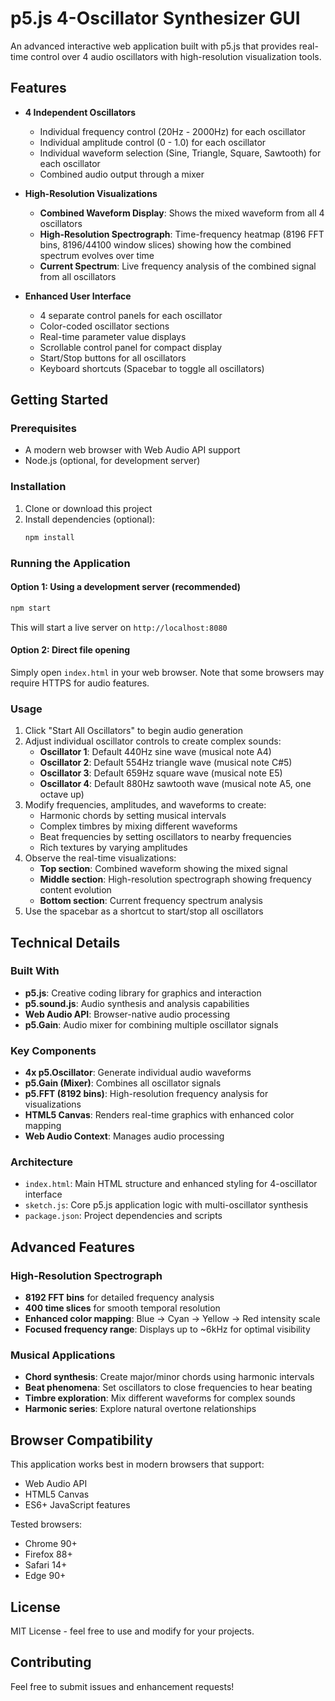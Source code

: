 # p5.js 4-Oscillator Synthesizer GUI

An advanced interactive web application built with p5.js that provides real-time control over 4 audio oscillators with high-resolution visualization tools.

## Features

- **4 Independent Oscillators**
  - Individual frequency control (20Hz - 2000Hz) for each oscillator
  - Individual amplitude control (0 - 1.0) for each oscillator
  - Individual waveform selection (Sine, Triangle, Square, Sawtooth) for each oscillator
  - Combined audio output through a mixer

- **High-Resolution Visualizations**
  - **Combined Waveform Display**: Shows the mixed waveform from all 4 oscillators
  - **High-Resolution Spectrograph**: Time-frequency heatmap (8196 FFT bins, 8196/44100 window slices) showing how the combined spectrum evolves over time
  - **Current Spectrum**: Live frequency analysis of the combined signal from all oscillators

- **Enhanced User Interface**
  - 4 separate control panels for each oscillator
  - Color-coded oscillator sections
  - Real-time parameter value displays
  - Scrollable control panel for compact display
  - Start/Stop buttons for all oscillators
  - Keyboard shortcuts (Spacebar to toggle all oscillators)

## Getting Started

### Prerequisites
- A modern web browser with Web Audio API support
- Node.js (optional, for development server)

### Installation

1. Clone or download this project
2. Install dependencies (optional):
   ```bash
   npm install
   ```

### Running the Application

#### Option 1: Using a development server (recommended)
```bash
npm start
```
This will start a live server on `http://localhost:8080`

#### Option 2: Direct file opening
Simply open `index.html` in your web browser. Note that some browsers may require HTTPS for audio features.

### Usage

1. Click "Start All Oscillators" to begin audio generation
2. Adjust individual oscillator controls to create complex sounds:
   - **Oscillator 1**: Default 440Hz sine wave (musical note A4)
   - **Oscillator 2**: Default 554Hz triangle wave (musical note C#5)
   - **Oscillator 3**: Default 659Hz square wave (musical note E5)
   - **Oscillator 4**: Default 880Hz sawtooth wave (musical note A5, one octave up)
3. Modify frequencies, amplitudes, and waveforms to create:
   - Harmonic chords by setting musical intervals
   - Complex timbres by mixing different waveforms
   - Beat frequencies by setting oscillators to nearby frequencies
   - Rich textures by varying amplitudes
4. Observe the real-time visualizations:
   - **Top section**: Combined waveform showing the mixed signal
   - **Middle section**: High-resolution spectrograph showing frequency content evolution
   - **Bottom section**: Current frequency spectrum analysis
5. Use the spacebar as a shortcut to start/stop all oscillators

## Technical Details

### Built With
- **p5.js**: Creative coding library for graphics and interaction
- **p5.sound.js**: Audio synthesis and analysis capabilities
- **Web Audio API**: Browser-native audio processing
- **p5.Gain**: Audio mixer for combining multiple oscillator signals

### Key Components
- **4x p5.Oscillator**: Generate individual audio waveforms
- **p5.Gain (Mixer)**: Combines all oscillator signals
- **p5.FFT (8192 bins)**: High-resolution frequency analysis for visualizations
- **HTML5 Canvas**: Renders real-time graphics with enhanced color mapping
- **Web Audio Context**: Manages audio processing

### Architecture
- `index.html`: Main HTML structure and enhanced styling for 4-oscillator interface
- `sketch.js`: Core p5.js application logic with multi-oscillator synthesis
- `package.json`: Project dependencies and scripts

## Advanced Features

### High-Resolution Spectrograph
- **8192 FFT bins** for detailed frequency analysis
- **400 time slices** for smooth temporal resolution
- **Enhanced color mapping**: Blue → Cyan → Yellow → Red intensity scale
- **Focused frequency range**: Displays up to ~6kHz for optimal visibility

### Musical Applications
- **Chord synthesis**: Create major/minor chords using harmonic intervals
- **Beat phenomena**: Set oscillators to close frequencies to hear beating
- **Timbre exploration**: Mix different waveforms for complex sounds
- **Harmonic series**: Explore natural overtone relationships

## Browser Compatibility

This application works best in modern browsers that support:
- Web Audio API
- HTML5 Canvas
- ES6+ JavaScript features

Tested browsers:
- Chrome 90+
- Firefox 88+
- Safari 14+
- Edge 90+

## License

MIT License - feel free to use and modify for your projects.

## Contributing

Feel free to submit issues and enhancement requests!
